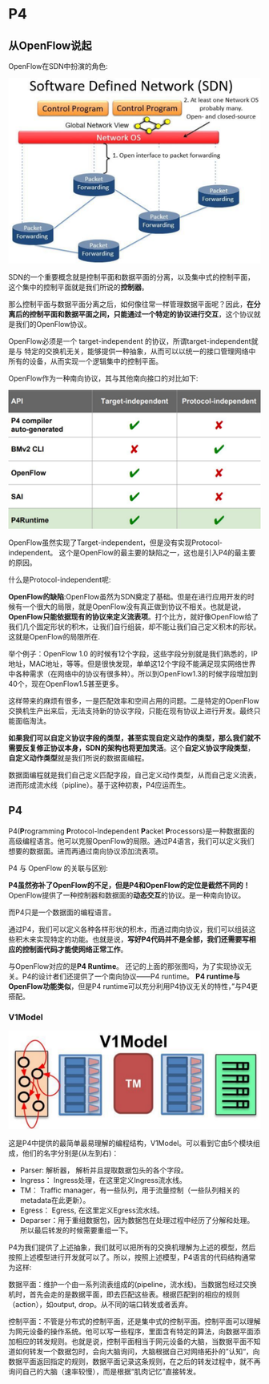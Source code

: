 # P4

## 从OpenFlow说起

OpenFlow在SDN中扮演的角色:

![1.png](./image/1.png)

SDN的一个重要概念就是控制平面和数据平面的分离，以及集中式的控制平面，这个集中的控制平面就是我们所说的**控制器**。

那么控制平面与数据平面分离之后，如何像往常一样管理数据平面呢？因此，**在分离后的控制平面和数据平面之间，只能通过一个特定的协议进行交互**，这个协议就是我们的OpenFlow协议。

OpenFlow必须是一个 target-independent 的协议，所谓target-independent就是与 特定的交换机无关，能够提供一种抽象，从而可以以统一的接口管理网络中所有的设备，从而实现一个逻辑集中的控制平面。

OpenFlow作为一种南向协议，其与其他南向接口的对比如下:

![2.png](./image/2.png)

OpenFlow虽然实现了Target-independent，但是没有实现Protocol-independent。 这个是OpenFlow的最主要的缺陷之一，这也是引入P4的最主要的原因。



什么是Protocol-independent呢:

**OpenFlow的缺陷**:OpenFlow虽然为SDN奠定了基础。但是在进行应用开发的时候有一个很大的局限，就是OpenFlow没有真正做到协议不相关。也就是说，**OpenFlow只能依据现有的协议来定义流表项**。打个比方，就好像OpenFlow给了我们几个固定形状的积木，让我们自行组装，却不能让我们自己定义积木的形状。 这就是OpenFlow的局限所在.

举个例子：OpenFlow 1.0 的时候有12个字段，这些字段分别就是我们熟悉的，IP地址，MAC地址，等等。但是很快发现，单单这12个字段不能满足现实网络世界中各种需求（在网络中的协议有很多种）。所以到OpenFlow1.3的时候字段增加到40个，现在OpenFlow1.5甚至更多。

这样带来的麻烦有很多，一是匹配效率和空间占用的问题。二是特定的OpenFlow交换机生产出来后，无法支持新的协议字段，只能在现有协议上进行开发。最终只能面临淘汰。

**如果我们可以自定义协议字段的类型，甚至实现自定义动作的类型，那么我们就不需要反复修正协议本身，SDN的架构也将更加灵活**。这个**自定义协议字段类型**，**自定义动作类型**就是我们所说的数据面编程。

数据面编程就是我们自己定义匹配字段，自己定义动作类型，从而自己定义流表，进而形成流水线（pipline）。基于这种初衷，P4应运而生。



## P4

P4(**P**rogramming **P**rotocol-Independent **P**acket **P**rocessors)是一种数据面的高级编程语言。他可以克服OpenFlow的局限。通过P4语言，我们可以定义我们想要的数据面。进而再通过南向协议添加流表项。



P4 与 OpenFlow 的关联与区别:

**P4虽然弥补了OpenFlow的不足，但是P4和OpenFlow的定位是截然不同的！** OpenFlow提供了一种控制器和数据面的**动态交互**的协议。是一种南向协议。

而P4只是一个数据面的编程语言。



通过P4，我们可以定义各种各样形状的积木，而通过南向协议，我们可以组装这些积木来实现特定的功能。也就是说，**写好P4代码并不是全部，我们还需要写相应的控制面代码才能使网络正常工作**。

与OpenFlow对应的是**P4 Runtime**。 还记的上面的那张图吗，为了实现协议无关。P4的设计者们还提供了一个南向协议——P4 runtime。 **P4 runtime与OpenFlow功能类似**，但是P4 runtime可以充分利用P4协议无关的特性，”与P4更搭配。

### V1Model

![3.png](./image/3.png)

这是P4中提供的最简单最易理解的编程结构，V1Model。可以看到它由5个模块组成，他们的名字分别是(从左到右)：

- Parser: 解析器， 解析并且提取数据包头的各个字段。
- Ingress： Ingress处理，在这里定义Ingress流水线。
- TM： Traffic manager，有一些队列，用于流量控制（一些队列相关的metadata在此更新）。
- Egress： Egress, 在这里定义Egress流水线。
- Deparser：用于重组数据包，因为数据包在处理过程中经历了分解和处理。所以最后转发的时候需要重组一下。

P4为我们提供了上述抽象，我们就可以把所有的交换机理解为上述的模型，然后按照上述模型进行开发就可以了。所以，按照上述模型，P4语言的代码结构通常为这样:



































数据平面：维护一个由一系列流表组成的(pipeline，流水线)。当数据包经过交换机时，首先会走的是数据平面，即去匹配这些表。根据匹配到的相应的规则（action），如output, drop。从不同的端口转发或者丢弃。

控制平面：不管是分布式的控制平面，还是集中式的控制平面。控制平面可以理解为网元设备的操作系统。他可以写一些程序，里面含有特定的算法，向数据平面添加相应的转发规则。也就是说，控制平面相当于网元设备的大脑，当数据平面不知道如何转发一个数据包时，会向大脑询问，大脑根据自己对网络拓扑的”认知“，向数据平面返回指定的规则，数据平面记录这条规则，在之后的转发过程中，就不再询问自己的大脑（速率较慢），而是根据“肌肉记忆”直接转发。